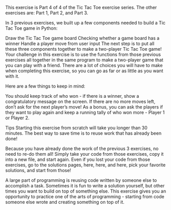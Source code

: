 This exercise is Part 4 of 4 of the Tic Tac Toe exercise series. The other exercises are: Part 1, Part 2, and Part 3.

In 3 previous exercises, we built up a few components needed to build a Tic Tac Toe game in Python:

Draw the Tic Tac Toe game board
Checking whether a game board has a winner
Handle a player move from user input
The next step is to put all these three components together to make a two-player Tic Tac Toe game! Your challenge in this exercise is to use the functions from those previous exercises all together in the same program to make a two-player game that you can play with a friend. There are a lot of choices you will have to make when completing this exercise, so you can go as far or as little as you want with it.

Here are a few things to keep in mind:

You should keep track of who won - if there is a winner, show a congratulatory message on the screen.
If there are no more moves left, don’t ask for the next player’s move!
As a bonus, you can ask the players if they want to play again and keep a running tally of who won more - Player 1 or Player 2.

Tips
Starting this exercise from scratch will take you longer than 30 minutes. The best way to save time is to reuse work that has already been done!


Because you have already done the work of the previous 3 exercises, no need to re-do them all! Simply take your code from those exercises, copy it into a new file, and start again. Even if you lost your code from those exercises, go to the solutions pages, here, here, and here, pick your favorite solutions, and start from those!

A large part of programming is reusing code written by someone else to accomplish a task. Sometimes it is fun to write a solution yourself, but other times you want to build on top of something else. This exercise gives you an opportunity to practice one of the arts of programming - starting from code someone else wrote and creating something on top of it.